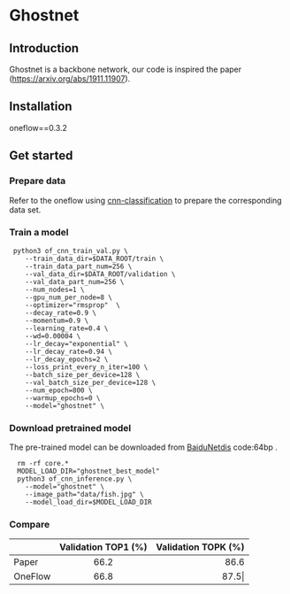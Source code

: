 # Ghostnet                                                                                                                       
 
## Introduction
Ghostnet is a backbone network, our code is inspired the paper (https://arxiv.org/abs/1911.11907).
 
## Installation
oneflow==0.3.2<br>


## Get started
 
### Prepare data
Refer to the oneflow using [cnn-classification](https://github.com/Oneflow-Inc/OneFlow-Benchmark/tree/master/Classification/cnns) to prepare the corresponding data set.

### Train a model

```
 python3 of_cnn_train_val.py \
    --train_data_dir=$DATA_ROOT/train \
    --train_data_part_num=256 \
    --val_data_dir=$DATA_ROOT/validation \
    --val_data_part_num=256 \
    --num_nodes=1 \
    --gpu_num_per_node=8 \
    --optimizer="rmsprop"  \
    --decay_rate=0.9 \
    --momentum=0.9 \
    --learning_rate=0.4 \
    --wd=0.00004 \
    --lr_decay="exponential" \
    --lr_decay_rate=0.94 \
    --lr_decay_epochs=2 \
    --loss_print_every_n_iter=100 \
    --batch_size_per_device=128 \
    --val_batch_size_per_device=128 \
    --num_epoch=800 \
    --warmup_epochs=0 \
    --model="ghostnet" \
```

### Download pretrained model

  The pre-trained model can be downloaded from [BaiduNetdis](https://pan.baidu.com/s/1J6wfRS3AT9r7VenqHf9PDA) code:64bp .

```
  rm -rf core.* 
  MODEL_LOAD_DIR="ghostnet_best_model"
  python3 of_cnn_inference.py \
    --model="ghostnet" \
    --image_path="data/fish.jpg" \
    --model_load_dir=$MODEL_LOAD_DIR
```

### Compare

|         | Validation TOP1 (%) | Validation TOPK (%) |
| :------ | :----------------:  | ------------------: |
|  Paper  |         66.2        |         86.6        |
| OneFlow |         66.8        |       87.5\|        |
